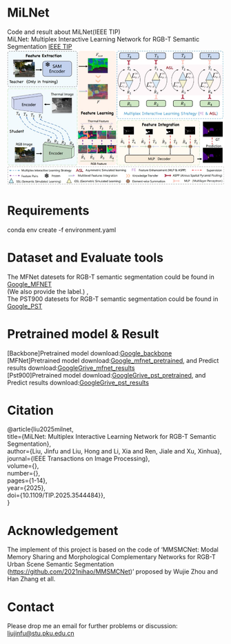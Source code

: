 # MiLNet
Code and result about MiLNet(IEEE TIP)<br>
MiLNet: Multiplex Interactive Learning Network for RGB-T Semantic Segmentation [IEEE TIP](https://ieeexplore.ieee.org/document/10908980)
![image](./Overview/MiLNet.jpg)

# Requirements
conda env create -f environment.yaml

# Dataset and Evaluate tools

 The MFNet datesets for RGB-T semantic segmentation could be found in [Google_MFNET](https://drive.google.com/file/d/11dqniIYqBMnuRnrVbC4v-62dEm_O9PIx/view?usp=sharing) <br>
 (We also provide the label.) , <br>
 The PST900 datesets for RGB-T semantic segmentation could be found in [Google_PST](https://drive.google.com/file/d/1fx_QPzwfaEPnWcDXg94DfNYbQtC9y4Ip/view?usp=sharing) <br>

# Pretrained model & Result
[Backbone]Pretrained model download:[Google_backbone](https://drive.google.com/file/d/1J1GtZSzUcJoWni9ja7uf3h7wgNnIHDAG/view?usp=sharing) <br>
[MFNet]Pretrained model download:[Google_mfnet_pretrained](https://drive.google.com/file/d/1UIr0eMEGlGcECMmlgjN7O4YQMFYl7I2a/view?usp=sharing), and Predict results download:[GoogleGrive_mfnet_results](https://drive.google.com/file/d/1w0bhA6H39oubk8qo4ttnC7Xt7hm53lf5/view?usp=sharing) <br>
[Pst900]Pretrained model download:[GoogleGrive_pst_pretrained](https://drive.google.com/file/d/1vQKPQPmvZppuFmY5yliltNZ0VojoOL0V/view?usp=sharing), and Predict results download:[GoogleGrive_pst_results](https://drive.google.com/file/d/19rGER7YSv9POyMTphI1QSeL-8FGcVLgS/view?usp=sharing) <br>

# Citation
@article{liu2025milnet, <br>
  title={MiLNet: Multiplex Interactive Learning Network for RGB-T Semantic Segmentation}, <br>
  author={Liu, Jinfu and Liu, Hong and Li, Xia and Ren, Jiale and Xu, Xinhua}, <br>
  journal={IEEE Transactions on Image Processing}, <br>
  volume={},<br>
  number={}, <br>
  pages={1-14},<br>
  year={2025}, <br>
  doi={10.1109/TIP.2025.3544484}}, <br>
}

# Acknowledgement
The implement of this project is based on the code of ‘MMSMCNet: Modal Memory Sharing and Morphological Complementary Networks for RGB-T Urban Scene Semantic Segmentation (https://github.com/2021nihao/MMSMCNet)’ proposed by Wujie Zhou and Han Zhang et all.

# Contact
Please drop me an email for further problems or discussion: liujinfu@stu.pku.edu.cn

